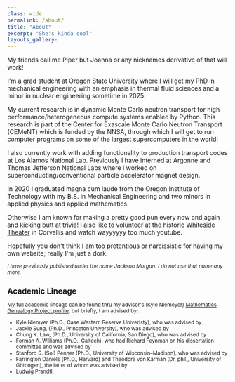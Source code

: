 ```yaml
---
class: wide
permalink: /about/
title: "About"
excerpt: "She's kinda cool"
layouts_gallery:
---
```


My friends call me Piper but Joanna or any nicknames derivative of that will work!

I'm a grad student at Oregon State University where I will get my PhD in mechanical engineering with an emphasis in thermal fluid sciences and a minor in nuclear engineering sometime in 2025. 

My current research is in dynamic Monte Carlo neutron transport for high performance/heterogeneous compute systems enabled by Python. This research is part of the Center for Exascale Monte Carlo Neutron Transport (CEMeNT) which is funded by the NNSA, through which I will get to run computer programs on some of the largest supercomputers in the world!

I also currently work with adding functionality to production transport codes at Los Alamos National Lab. Previously I have interned at Argonne and Thomas Jefferson National Labs where I worked on superconducting/conventional particle accelerator magnet design.

In 2020 I graduated magna cum laude from the Oregon Institute of Technology with my B.S. in Mechanical Engineering and two minors in applied physics and applied mathematics.

Otherwise I am known for making a pretty good pun every now and again and kicking butt at trivia! I also like to volunteer at the historic [Whiteside Theater](https://www.whitesidetheatre.org/) in Corvallis and watch wayyyyyy too much youtube.

Hopefully you don't think I am too pretentious or narcissistic for having my own website; really I'm just a dork.

<small> *I have previously published under the name Jackson Morgan. I do not use that name any more.*

## Academic Lineage
My full academic lineage can be found thru my advisor's (Kyle Niemeyer) [Mathematics Genealogy Project profile](https://www.mathgenealogy.org/id.php?id=180371), but briefly, I am advised by:

* Kyle Niemyer (Ph.D., Case Western Reserve Univeristy), who was advised by
* Jackie Sung, (Ph.D., Princeton University), who was advised by
* Chung K. Law, (Ph.D., University of California, San Diego), who was advised by
* Forman A. Williams (Ph.D., Caltech), who had Richard Feynman on his dissertation committee and was advised by
* Stanford S. (Sol) Penner (Ph.D., University of Wisconsin–Madison), who was advised by
* Farrington Daniels (Ph.D., Harvard) and Theodore von Kármán (Dr. phil., University of Göttingen), the latter of whom was advised by
* Ludwig Prandtl.
